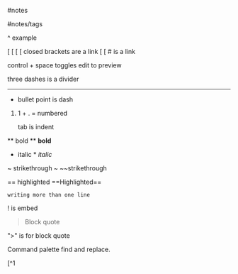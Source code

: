 #notes

#notes/tags

 ^ example

[ [ [ [  closed brackets are a link
[ [ # is a link

control + space toggles edit to preview

three dashes is a divider

---
- bullet point is dash

1. 1 + . = numbered

	tab is indent

** bold **  **bold**
* italic *  *italic*

~ strikethrough ~ ~~strikethrough

== highlighted ==Highlighted==

```code block
writing more than one line
```

 ! is embed

> Block quote

">" is for block quote

Command palette find and replace. 

[^1
[^1]: Footnotes
